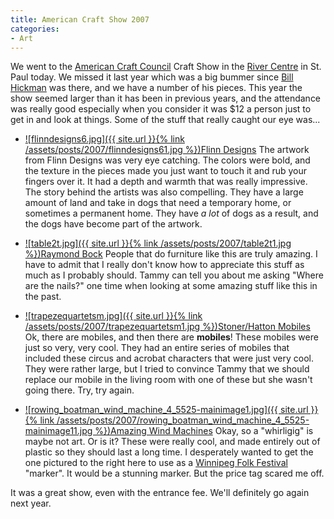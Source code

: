 ```yaml
---
title: American Craft Show 2007
categories:
- Art
---
```


We went to the [American Craft Council](http://www.craftcouncil.org/) Craft Show in the [River Centre](http://www.rivercentre.org/) in St. Paul today. We missed it last year which was a big bummer since [Bill Hickman](http://www.hickmanstudio.com/) was there, and we have a number of his pieces. This year the show seemed larger than it has been in previous years, and the attendance was really good especially when you consider it was $12 a person just to get in and look at things. Some of the stuff that really caught our eye was...

  * [![flinndesigns6.jpg]({{ site.url }}{% link /assets/posts/2007/flinndesigns61.jpg %})Flinn Designs](http://www.flinn-designs.com/)
The artwork from Flinn Designs was very eye catching. The colors were bold, and the texture in the pieces made you just want to touch it and rub your fingers over it. It had a depth and warmth that was really impressive. The story behind the artists was also compelling. They have a large amount of land and take in dogs that need a temporary home, or sometimes a permanent home. They have _a lot_ of dogs as a result, and the dogs have become part of the artwork.


  * [![table2t.jpg]({{ site.url }}{% link /assets/posts/2007/table2t1.jpg %})Raymond Bock](http://www.raymondbockfurniture.com/)
People that do furniture like this are truly amazing. I have to admit that I really don't know how to appreciate this stuff as much as I probably should. Tammy can tell you about me asking "Where are the nails?" one time when looking at some amazing stuff like this in the past.


  * [![trapezequartetsm.jpg]({{ site.url }}{% link /assets/posts/2007/trapezequartetsm1.jpg %})Stoner/Hatton Mobiles](http://www.mobileguys.com/)
Ok, there are mobiles, and then there are **mobiles**! These mobiles were just so very, very cool. They had an entire series of mobiles that included these circus and acrobat characters that were just very cool. They were rather large, but I tried to convince Tammy that we should replace our mobile in the living room with one of these but she wasn't going there. Try, try again.


  * [![rowing_boatman_wind_machine_4_5525-mainimage1.jpg]({{ site.url }}{% link /assets/posts/2007/rowing_boatman_wind_machine_4_5525-mainimage11.jpg %})Amazing Wind Machines](http://www.amazingwindmachines.com/)
Okay, so a "whirligig" is maybe not art. Or is it? These were really cool, and made entirely out of plastic so they should last a long time. I desperately wanted to get the one pictured to the right here to use as a [Winnipeg Folk Festival](http://www.winnipegfolkfestival.com/) "marker". It would be a stunning marker. But the price tag scared me off.

It was a great show, even with the entrance fee. We'll definitely go again next year.
